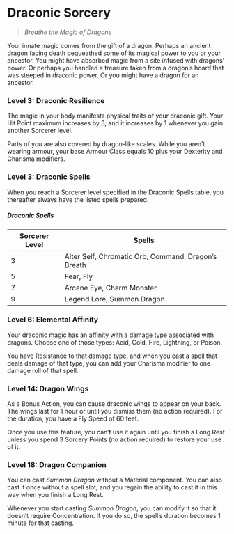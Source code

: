# Draconic Sorcery

> *Breathe the Magic of Dragons*

Your innate magic comes from the gift of a dragon. Perhaps an ancient dragon facing death bequeathed some of its magical power to you or your ancestor. You might have absorbed magic from a site infused with dragons’ power. Or perhaps you handled a treasure taken from a dragon’s hoard that was steeped in draconic power. Or you might have a dragon for an ancestor.

### Level 3: Draconic Resilience

The magic in your body manifests physical traits of your draconic gift. Your Hit Point maximum increases by 3, and it increases by 1 whenever you gain another Sorcerer level.

Parts of you are also covered by dragon-like scales. While you aren’t wearing armour, your base Armour Class equals 10 plus your Dexterity and Charisma modifiers.

### Level 3: Draconic Spells

When you reach a Sorcerer level specified in the Draconic Spells table, you thereafter always have the listed spells prepared.

##### Draconic Spells
| Sorcerer Level | Spells |
|---|---|
| 3 | Alter Self, Chromatic Orb, Command, Dragon’s Breath |
| 5 | Fear, Fly |
| 7 | Arcane Eye, Charm Monster |
| 9 | Legend Lore, Summon Dragon |

### Level 6: Elemental Affinity

Your draconic magic has an affinity with a damage type associated with dragons. Choose one of those types: Acid, Cold, Fire, Lightning, or Poison.

You have Resistance to that damage type, and when you cast a spell that deals damage of that type, you can add your Charisma modifier to one damage roll of that spell.

### Level 14: Dragon Wings

As a Bonus Action, you can cause draconic wings to appear on your back. The wings last for 1 hour or until you dismiss them (no action required). For the duration, you have a Fly Speed of 60 feet.

Once you use this feature, you can’t use it again until you finish a Long Rest unless you spend 3 Sorcery Points (no action required) to restore your use of it.

### Level 18: Dragon Companion

You can cast *Summon Dragon* without a Material component. You can also cast it once without a spell slot, and you regain the ability to cast it in this way when you finish a Long Rest.

Whenever you start casting *Summon Dragon*, you can modify it so that it doesn’t require Concentration. If you do so, the spell’s duration becomes 1 minute for that casting.